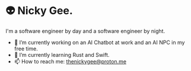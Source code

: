 # 👽 Nicky Gee.

I'm a software engineer by day and a software engineer by night.
- 🔭 I’m currently working on an AI Chatbot at work and an AI NPC in my free time.
- 🌱 I’m currently learning Rust and Swift.
- 📫 How to reach me: thenickygee@proton.me
